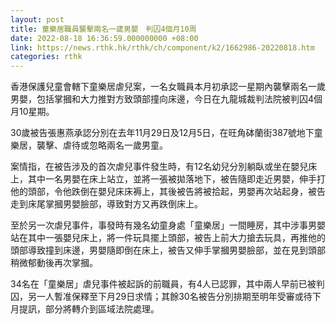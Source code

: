 ```yaml
---
layout: post
title: 童樂居職員襲擊兩名一歲男嬰　判囚4個月10周
date: 2022-08-18 16:36:59.000000000 +08:00
link: https://news.rthk.hk/rthk/ch/component/k2/1662986-20220818.htm
categories: rthk
---
```


香港保護兒童會轄下童樂居虐兒案，一名女職員本月初承認一星期內襲擊兩名一歲男嬰，包括掌摑和大力推對方致頭部撞向床邊，今日在九龍城裁判法院被判囚4個月10星期。

30歲被告張惠燕承認分別在去年11月29日及12月5日，在旺角砵蘭街387號地下童樂居，襲擊、虐待或忽略兩名一歲男童。

案情指，在被告涉及的首次虐兒事件發生時，有12名幼兒分別躺臥或坐在嬰兒床上，其中一名男嬰在床上站立，並將一張被拋落地下，被告隨即走近男嬰，伸手打他的頭部，令他跌倒在嬰兒床床褥上，其後被告將被拾起，男嬰再次站起身，被告走到床尾掌摑男嬰臉部，導致對方又再跌倒床上。

至於另一次虐兒事件，事發時有幾名幼童身處「童樂居」一間睡房，其中涉事男嬰站在其中一張嬰兒床上，將一件玩具擺上頭部，被告上前大力搶去玩具，再推他的頭部導致撞到床邊，男嬰隨即倒在床上，被告又伸手掌摑男嬰臉部，並在見到頭部稍微郁動後再次掌摑。

34名在「童樂居」虐兒事件被起訴的前職員，有4人已認罪，其中兩人早前已被判囚，另一人暫准保釋至下月29日求情；其餘30名被告分別排期至明年受審或待下月提訊，部分將轉介到區域法院處理。
